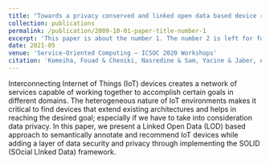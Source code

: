 ```yaml
---
title: "Towards a privacy conserved and linked open data based device recommendation in iot"
collection: publications
permalink: /publication/2009-10-01-paper-title-number-1
excerpt: 'This paper is about the number 1. The number 2 is left for future work.'
date: 2021-05
venue: 'Service-Oriented Computing – ICSOC 2020 Workshops'
citation: 'Komeiha, Fouad & Cheniki, Nasredine & Sam, Yacine & Jaber, Ali & Messai, Nizar. (2021). Towards a Privacy Conserved and Linked Open Data Based Device Recommendation in IoT. 10.1007/978-3-030-76352-7_5. '
---
```


Interconnecting Internet of Things (IoT) devices creates a network of services capable of working together to accomplish certain goals in different domains. The heterogeneous nature of IoT environments makes it critical to find devices that extend existing architectures and helps in reaching the desired goal; especially if we have to take into consideration data privacy. In this paper, we present a Linked Open Data (LOD) based approach to semantically annotate and recommend IoT devices while adding a layer of data security and privacy through implementing the SOLID (SOcial LInked Data) framework.
